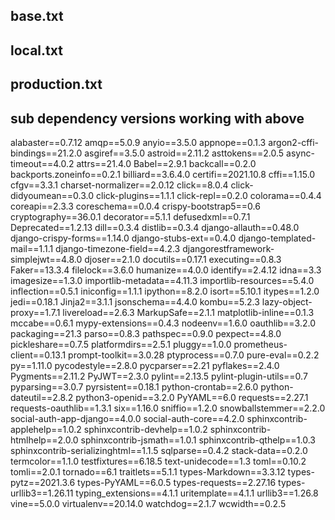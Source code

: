 ## base.txt

<!-- argon2-cffi==21.3.0 -->
<!-- celery==5.2.6 -->
<!-- Django==4.0.3 -->
<!-- django-celery-beat==2.1.0 -->
<!-- django-cors-headers==3.11.0 -->
<!-- django-debug-toolbar==3.2.4 -->
<!-- django-environ==0.8.1 -->
<!-- django-model-utils==4.2.0 -->
<!-- django-redis==5.2.0 -->
<!-- djangorestframework==3.13.1 -->
<!-- djangorestframework-camel-case==1.3.0 -->
<!-- drf-spectacular==0.22.0 -->
<!-- flower==1.0.0 -->
<!-- Pillow==9.0.1 -->
<!-- python-slugify==6.1.1 -->
<!-- pytz==2021.3 -->
<!-- redis==4.2.2 -->
<!-- whitenoise==6.0.0= -->

## local.txt

<!-- black==22.1.0 -->
<!-- coverage==6.3.1 -->
<!-- django-coverage-plugin=2.0.2 -->
<!-- django-extensions==3.1.5 -->
<!-- django-stubs==1.10.1 -->
<!-- djangorestframework-stubs==1.5.0 -->
<!-- factory-boy==3.2.1 -->
<!-- flake8==4.0.1 -->
<!-- flake8-isort==4.1.1 -->
<!-- ipdb==0.13.9 -->
<!-- mypy==0.942 -->
<!-- pre-commit==2.18.1 -->
<!-- psycopg2==2.9.3 -->
<!-- pylint-celery==0.3 -->
<!-- pylint-django==2.5.3 -->
<!-- pytest==7.0.1 -->
<!-- pytest-django==4.5.2 -->
<!-- pytest-sugar==0.9.4 -->
<!-- Sphinx==4.5.0 -->
<!-- sphinx-autobuild==2021.3.14 -->
<!-- watchgod==0.8.2 -->
<!-- Werkzeug==2.1.1 -->

## production.txt

<!-- django-anymail==8.5 -->
<!-- sentry-sdk==1.5.5 -->

## sub dependency versions working with above

alabaster==0.7.12
amqp==5.0.9
anyio==3.5.0
appnope==0.1.3
argon2-cffi-bindings==21.2.0
asgiref==3.5.0
astroid==2.11.2
asttokens==2.0.5
async-timeout==4.0.2
attrs==21.4.0
Babel==2.9.1
backcall==0.2.0
backports.zoneinfo==0.2.1
billiard==3.6.4.0
certifi==2021.10.8
cffi==1.15.0
cfgv==3.3.1
charset-normalizer==2.0.12
click==8.0.4
click-didyoumean==0.3.0
click-plugins==1.1.1
click-repl==0.2.0
colorama==0.4.4
coreapi==2.3.3
coreschema==0.0.4
crispy-bootstrap5==0.6
cryptography==36.0.1
decorator==5.1.1
defusedxml==0.7.1
Deprecated==1.2.13
dill==0.3.4
distlib==0.3.4
django-allauth==0.48.0
django-crispy-forms==1.14.0
django-stubs-ext==0.4.0
django-templated-mail==1.1.1
django-timezone-field==4.2.3
djangorestframework-simplejwt==4.8.0
djoser==2.1.0
docutils==0.17.1
executing==0.8.3
Faker==13.3.4
filelock==3.6.0
humanize==4.0.0
identify==2.4.12
idna==3.3
imagesize==1.3.0
importlib-metadata==4.11.3
importlib-resources==5.4.0
inflection==0.5.1
iniconfig==1.1.1
ipython==8.2.0
isort==5.10.1
itypes==1.2.0
jedi==0.18.1
Jinja2==3.1.1
jsonschema==4.4.0
kombu==5.2.3
lazy-object-proxy==1.7.1
livereload==2.6.3
MarkupSafe==2.1.1
matplotlib-inline==0.1.3
mccabe==0.6.1
mypy-extensions==0.4.3
nodeenv==1.6.0
oauthlib==3.2.0
packaging==21.3
parso==0.8.3
pathspec==0.9.0
pexpect==4.8.0
pickleshare==0.7.5
platformdirs==2.5.1
pluggy==1.0.0
prometheus-client==0.13.1
prompt-toolkit==3.0.28
ptyprocess==0.7.0
pure-eval==0.2.2
py==1.11.0
pycodestyle==2.8.0
pycparser==2.21
pyflakes==2.4.0
Pygments==2.11.2
PyJWT==2.3.0
pylint==2.13.5
pylint-plugin-utils==0.7
pyparsing==3.0.7
pyrsistent==0.18.1
python-crontab==2.6.0
python-dateutil==2.8.2
python3-openid==3.2.0
PyYAML==6.0
requests==2.27.1
requests-oauthlib==1.3.1
six==1.16.0
sniffio==1.2.0
snowballstemmer==2.2.0
social-auth-app-django==4.0.0
social-auth-core==4.2.0
sphinxcontrib-applehelp==1.0.2
sphinxcontrib-devhelp==1.0.2
sphinxcontrib-htmlhelp==2.0.0
sphinxcontrib-jsmath==1.0.1
sphinxcontrib-qthelp==1.0.3
sphinxcontrib-serializinghtml==1.1.5
sqlparse==0.4.2
stack-data==0.2.0
termcolor==1.1.0
testfixtures==6.18.5
text-unidecode==1.3
toml==0.10.2
tomli==2.0.1
tornado==6.1
traitlets==5.1.1
types-Markdown==3.3.12
types-pytz==2021.3.6
types-PyYAML==6.0.5
types-requests==2.27.16
types-urllib3==1.26.11
typing_extensions==4.1.1
uritemplate==4.1.1
urllib3==1.26.8
vine==5.0.0
virtualenv==20.14.0
watchdog==2.1.7
wcwidth==0.2.5
